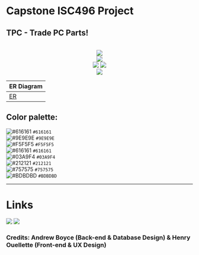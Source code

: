 # Capstone ISC496 Project
## TPC - Trade PC Parts!
<br/>
<div align="center">
<a href="https://github.com/aboyce3/BSTpc-ISC-496-/releases">
<img src = "https://flat.badgen.net/github/release/aboyce3/BSTpc-ISC-496-?cache=300"/></a>
<br/>
<a href="https://github.com/aboyce3/BSTpc-ISC-496-/issues">
<img src = "https://flat.badgen.net/github/issues/aboyce3/BSTpc-ISC-496-?cache=300"/></a>
<br/>

<a href="https://github.com/aboyce3/BSTpc-ISC-496-/commits">
<img src = "https://flat.badgen.net/github/commits/aboyce3/BSTpc-ISC-496-/main?cache=300"/></a>

<a href="https://github.com/aboyce3/BSTpc-ISC-496-/commits">
<img src = "https://flat.badgen.net/github/last-commit/aboyce3/BSTpc-ISC-496-/main"/></a>

<br/>
<a href="https://github.com/aboyce3/BSTpc-ISC-496-/graphs/contributors">
<img src = "https://flat.badgen.net/github/contributors/aboyce3/BSTpc-ISC-496-?cache=300"/></a>
</div>

| ER Diagram |
| ---------- | 
| [ER] | 

## Color palette:

![#616161](https://via.placeholder.com/15/616161/000000?text=+) `#616161`<br />
![#9E9E9E](https://via.placeholder.com/15/9E9E9E/000000?text=+) `#9E9E9E`<br />
![#F5F5F5](https://via.placeholder.com/15/F5F5F5/000000?text=+) `#F5F5F5`<br />
![#616161](https://via.placeholder.com/15/212121/000000?text=+) `#616161`<br />
![#03A9F4](https://via.placeholder.com/15/03A9F4/000000?text=+) `#03A9F4`<br />
![#212121](https://via.placeholder.com/15/212121/000000?text=+) `#212121`<br />
![#757575](https://via.placeholder.com/15/757575/000000?text=+) `#757575`<br />
![#BDBDBD](https://via.placeholder.com/15/BDBDBD/000000?text=+) `#BDBDBD`<br />
<hr/>

# Links

[ER]:(https://github.com/aboyce3/TPC-ISC-496-/blob/main/Diagrams/ER_TPC.png)<br/>
[ER]: https://github.com/aboyce3/TPC-ISC-496-/blob/main/Diagrams/ER_TPC.png

<img src = "https://flat.badgen.net/github/tag/aboyce3/BSTpc-ISC-496-?cache=300"/>
<a href="https://discord.gg/dZCPrPA">
<img src = "https://flat.badgen.net/badge/icon/Join Our Discord?icon=discord&label"></a>

### Credits: Andrew Boyce (Back-end & Database Design) & Henry Ouellette (Front-end & UX Design)
